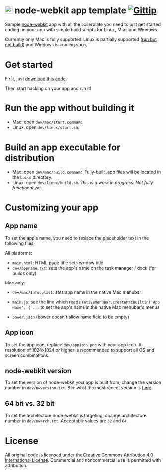 <img src='https://raw.github.com/kethinov/node-webkit-app-template/master/dev/appicon.png' alt='' width='24' height='24'> node-webkit app template [![Gittip](http://img.shields.io/gittip/kethinov.png)](https://www.gittip.com/kethinov/)
===

Sample [node-webkit](https://github.com/rogerwang/node-webkit) app with all the boilerplate you need to just get started coding on your app with simple build scripts for Linux, Mac, and ~~Windows~~.

Currently only Mac is fully supported. Linux is partially supported ([run but not build](https://github.com/kethinov/node-webkit-app-template/issues/1)) and Windows is coming soon.

Get started
===

First, just [download this code](https://github.com/kethinov/node-webkit-app-template/archive/master.zip).

Then start hacking on your app and run it!

Run the app without building it
===

- Mac: open `dev/mac/start.command`.
- Linux: open `dev/linux/start.sh`.

Build an app executable for distribution
===

- Mac: open `dev/mac/build.command`. Fully-built .app files will be located in the `build` directory.
- Linux: open `dev/linux/build.sh`. *This is a work in progress. Not fully functional yet.*

Customizing your app
===

App name
---

To set the app's name, you need to replace the placeholder text in the following files:

All platforms:
- `main.html`: HTML page title sets window title
- `dev/appname.txt`: sets the app's name on the task manager / dock (for builds only)

Mac only:
- `dev/mac/Info.plist`: sets app name in the native Mac menubar
- `main.js`: see the line which reads `nativeMenuBar.createMacBuiltin('App Name', { ...` to set the app's name in the native Mac menubar's menus

- `bower.json` (bower doesn't allow name field to be empty)

App icon
---

To set the app icon, replace `dev/appicon.png` with your app icon. A resolution of 1024x1024 or higher is recommended to support all OS and screen combinations.

node-webkit version
---

To set the version of node-webkit your app is built from, change the version number in `dev/nwversion.txt`. See what the most recent version is [here](https://github.com/rogerwang/node-webkit#downloads).

64 bit vs. 32 bit
---

To set the architecture node-webkit is targeting, change architecture number in `dev/nwarch.txt`. Acceptable values are `32` and `64`.

License
===

All original code is licensed under the [Creative Commons Attribution 4.0 International License](http://creativecommons.org/licenses/by/4.0/). Commercial and noncommercial use is permitted with attribution.